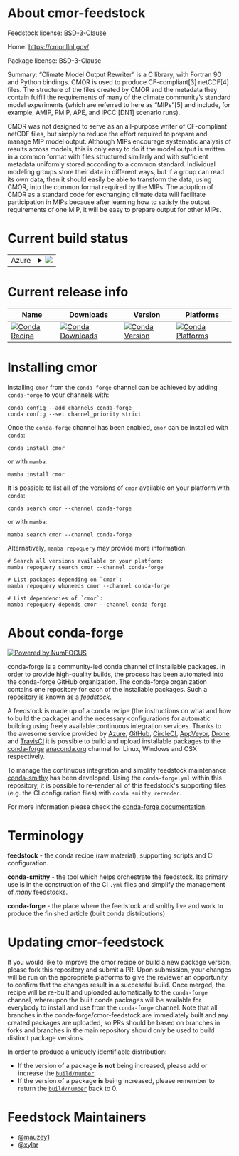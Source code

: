 About cmor-feedstock
====================

Feedstock license: [BSD-3-Clause](https://github.com/conda-forge/cmor-feedstock/blob/main/LICENSE.txt)

Home: https://cmor.llnl.gov/

Package license: BSD-3-Clause

Summary: “Climate Model Output Rewriter” is a C library, with  Fortran 90 and Python bindings. CMOR is used to produce CF-compliant[3] netCDF[4] files. The structure of the files created by CMOR and the metadata they contain fulfill the requirements of many of the climate community’s standard model experiments (which are referred to here as “MIPs”[5] and include, for example, AMIP, PMIP, APE, and IPCC [DN1] scenario runs).

CMOR was not designed to serve as an all-purpose writer of CF-compliant netCDF files,
but simply to reduce the effort required to prepare and manage MIP model output.
Although MIPs encourage systematic analysis of results across models, this is only easy
to do if the model output is written in a common format with files structured similarly
and with sufficient metadata uniformly stored according to a common standard.
Individual modeling groups store their data in different ways, but if a group can read
its own data, then it should easily be able to transform the data, using CMOR, into the
common format required by the MIPs. The adoption of CMOR as a standard code for exchanging
climate data will facilitate participation in MIPs because after learning how to satisfy
the output requirements of one MIP, it will be easy to prepare output for other MIPs.


Current build status
====================


<table>
    
  <tr>
    <td>Azure</td>
    <td>
      <details>
        <summary>
          <a href="https://dev.azure.com/conda-forge/feedstock-builds/_build/latest?definitionId=None&branchName=main">
            <img src="https://dev.azure.com/conda-forge/feedstock-builds/_apis/build/status/cmor-feedstock?branchName=main">
          </a>
        </summary>
        <table>
          <thead><tr><th>Variant</th><th>Status</th></tr></thead>
          <tbody><tr>
              <td>linux_64</td>
              <td>
                <a href="https://dev.azure.com/conda-forge/feedstock-builds/_build/latest?definitionId=None&branchName=main">
                  <img src="https://dev.azure.com/conda-forge/feedstock-builds/_apis/build/status/cmor-feedstock?branchName=main&jobName=linux&configuration=linux%20linux_64_" alt="variant">
                </a>
              </td>
            </tr><tr>
              <td>osx_64</td>
              <td>
                <a href="https://dev.azure.com/conda-forge/feedstock-builds/_build/latest?definitionId=None&branchName=main">
                  <img src="https://dev.azure.com/conda-forge/feedstock-builds/_apis/build/status/cmor-feedstock?branchName=main&jobName=osx&configuration=osx%20osx_64_" alt="variant">
                </a>
              </td>
            </tr><tr>
              <td>osx_arm64</td>
              <td>
                <a href="https://dev.azure.com/conda-forge/feedstock-builds/_build/latest?definitionId=None&branchName=main">
                  <img src="https://dev.azure.com/conda-forge/feedstock-builds/_apis/build/status/cmor-feedstock?branchName=main&jobName=osx&configuration=osx%20osx_arm64_" alt="variant">
                </a>
              </td>
            </tr>
          </tbody>
        </table>
      </details>
    </td>
  </tr>
</table>

Current release info
====================

| Name | Downloads | Version | Platforms |
| --- | --- | --- | --- |
| [![Conda Recipe](https://img.shields.io/badge/recipe-cmor-green.svg)](https://anaconda.org/conda-forge/cmor) | [![Conda Downloads](https://img.shields.io/conda/dn/conda-forge/cmor.svg)](https://anaconda.org/conda-forge/cmor) | [![Conda Version](https://img.shields.io/conda/vn/conda-forge/cmor.svg)](https://anaconda.org/conda-forge/cmor) | [![Conda Platforms](https://img.shields.io/conda/pn/conda-forge/cmor.svg)](https://anaconda.org/conda-forge/cmor) |

Installing cmor
===============

Installing `cmor` from the `conda-forge` channel can be achieved by adding `conda-forge` to your channels with:

```
conda config --add channels conda-forge
conda config --set channel_priority strict
```

Once the `conda-forge` channel has been enabled, `cmor` can be installed with `conda`:

```
conda install cmor
```

or with `mamba`:

```
mamba install cmor
```

It is possible to list all of the versions of `cmor` available on your platform with `conda`:

```
conda search cmor --channel conda-forge
```

or with `mamba`:

```
mamba search cmor --channel conda-forge
```

Alternatively, `mamba repoquery` may provide more information:

```
# Search all versions available on your platform:
mamba repoquery search cmor --channel conda-forge

# List packages depending on `cmor`:
mamba repoquery whoneeds cmor --channel conda-forge

# List dependencies of `cmor`:
mamba repoquery depends cmor --channel conda-forge
```


About conda-forge
=================

[![Powered by
NumFOCUS](https://img.shields.io/badge/powered%20by-NumFOCUS-orange.svg?style=flat&colorA=E1523D&colorB=007D8A)](https://numfocus.org)

conda-forge is a community-led conda channel of installable packages.
In order to provide high-quality builds, the process has been automated into the
conda-forge GitHub organization. The conda-forge organization contains one repository
for each of the installable packages. Such a repository is known as a *feedstock*.

A feedstock is made up of a conda recipe (the instructions on what and how to build
the package) and the necessary configurations for automatic building using freely
available continuous integration services. Thanks to the awesome service provided by
[Azure](https://azure.microsoft.com/en-us/services/devops/), [GitHub](https://github.com/),
[CircleCI](https://circleci.com/), [AppVeyor](https://www.appveyor.com/),
[Drone](https://cloud.drone.io/welcome), and [TravisCI](https://travis-ci.com/)
it is possible to build and upload installable packages to the
[conda-forge](https://anaconda.org/conda-forge) [anaconda.org](https://anaconda.org/)
channel for Linux, Windows and OSX respectively.

To manage the continuous integration and simplify feedstock maintenance
[conda-smithy](https://github.com/conda-forge/conda-smithy) has been developed.
Using the ``conda-forge.yml`` within this repository, it is possible to re-render all of
this feedstock's supporting files (e.g. the CI configuration files) with ``conda smithy rerender``.

For more information please check the [conda-forge documentation](https://conda-forge.org/docs/).

Terminology
===========

**feedstock** - the conda recipe (raw material), supporting scripts and CI configuration.

**conda-smithy** - the tool which helps orchestrate the feedstock.
                   Its primary use is in the construction of the CI ``.yml`` files
                   and simplify the management of *many* feedstocks.

**conda-forge** - the place where the feedstock and smithy live and work to
                  produce the finished article (built conda distributions)


Updating cmor-feedstock
=======================

If you would like to improve the cmor recipe or build a new
package version, please fork this repository and submit a PR. Upon submission,
your changes will be run on the appropriate platforms to give the reviewer an
opportunity to confirm that the changes result in a successful build. Once
merged, the recipe will be re-built and uploaded automatically to the
`conda-forge` channel, whereupon the built conda packages will be available for
everybody to install and use from the `conda-forge` channel.
Note that all branches in the conda-forge/cmor-feedstock are
immediately built and any created packages are uploaded, so PRs should be based
on branches in forks and branches in the main repository should only be used to
build distinct package versions.

In order to produce a uniquely identifiable distribution:
 * If the version of a package **is not** being increased, please add or increase
   the [``build/number``](https://docs.conda.io/projects/conda-build/en/latest/resources/define-metadata.html#build-number-and-string).
 * If the version of a package **is** being increased, please remember to return
   the [``build/number``](https://docs.conda.io/projects/conda-build/en/latest/resources/define-metadata.html#build-number-and-string)
   back to 0.

Feedstock Maintainers
=====================

* [@mauzey1](https://github.com/mauzey1/)
* [@xylar](https://github.com/xylar/)

